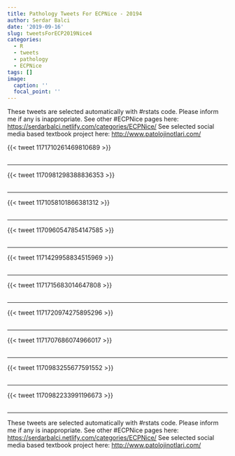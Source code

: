 ```yaml
---
title: Pathology Tweets For ECPNice - 20194
author: Serdar Balci
date: '2019-09-16'
slug: tweetsForECP2019Nice4
categories:
  - R
  - tweets
  - pathology
  - ECPNice
tags: []
image:
  caption: ''
  focal_point: ''
---
```



These tweets are selected automatically with #rstats code. Please inform me if any is inappropriate.
See other #ECPNice pages here: https://serdarbalci.netlify.com/categories/ECPNice/ 
See selected social media based textbook project here: http://www.patolojinotlari.com/

{{< tweet 1171710261469810689 >}}
<br>
<br>
<hr>
{{< tweet 1170981298388836353 >}}
<br>
<br>
<hr>
{{< tweet 1171058101866381312 >}}
<br>
<br>
<hr>
{{< tweet 1170960547854147585 >}}
<br>
<br>
<hr>
{{< tweet 1171429958834515969 >}}
<br>
<br>
<hr>
{{< tweet 1171715683014647808 >}}
<br>
<br>
<hr>
{{< tweet 1171720974275895296 >}}
<br>
<br>
<hr>
{{< tweet 1171707686074966017 >}}
<br>
<br>
<hr>
{{< tweet 1170983255677591552 >}}
<br>
<br>
<hr>
{{< tweet 1170982233991196673 >}}
<br>
<br>
<hr>


These tweets are selected automatically with #rstats code. Please inform me if any is inappropriate.
See other #ECPNice pages here: https://serdarbalci.netlify.com/categories/ECPNice/ 
See selected social media based textbook project here: http://www.patolojinotlari.com/
